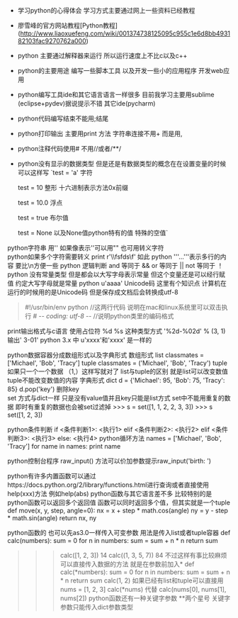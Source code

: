 + 学习python的心得体会 学习方式主要通过网上一些资料已经教程
+ 廖雪峰的官方网站教程[Python教程] (http://www.liaoxuefeng.com/wiki/001374738125095c955c1e6d8bb493182103fac9270762a000)

+ python 主要通过解释器来运行 所以运行速度上不比c以及c++
+ python的主要用途 编写一些脚本工具 以及开发一些小的应用程序 开发web应用
+ python编写工具ide和其它语言语言一样很多 目前我学习主要用sublime (eclipse+pydev)据说提示不错 其它ide(pycharm)
+ python代码编写结束不能用;结尾
+ python打印输出 主要用print 方法 字符串连接不用+ 而是用,
+ python注释代码使用# 不用//或者/**/
+ python没有显示的数据类型 但是还是有数据类型的概念在在设置变量的时候可以这样写
    `test = 'a' 字符

    test = 10  整形  十六进制表示方法0x前缀  

    test = 10.0 浮点

    test = true 布尔值

    test = None 以及None值python特有的值 特殊的空值`


python字符串 用'' 如果像表示''可以用"" 也可用转义字符\
python如果多个字符需要转义 print r'\\\fsfds\f' 如此
python '''...'''表示多行的内容 要比\n方便一些
python 逻辑判断  and 等同于 && 
				 or 等同于 ||
				 not 等同于 ！
python 没有常量类型 但是都会以大写字母表示常量 但这个变量还是可以经行赋值 约定大写字母就是常量
python u'aaaa' Unicode码 这里有个知识点 计算机在运行的时候用的是Unicode码 但是保存成文档后会转换成utf-8

>\#!/usr/bin/env python //这两行代码 说明在mac和linux系统里可以双击执行
>\# -*- coding: utf-8 -*- //说明python类里的编码格式

print输出格式与c语言 使用占位符 %d %s 这种类型方式  '%2d-%02d' % (3, 1)  输出' 3-01'
python 3.x 中 u'xxxx'和'xxxx' 是一样的

python数据容器分成数组形式以及字典形式
数组形式
	list  classmates = ['Michael', 'Bob', 'Tracy']
	tuple  classmates = ('Michael', 'Bob', 'Tracy') tuple如果只一个一个数据 （1,）这样写就对了
	list与tuple的区别 就是list可以改变数值tuple不能改变数值的内容
字典形式
	dict  d = {'Michael': 95, 'Bob': 75, 'Tracy': 85}
	d.pop('key') 删除key  
    set 方式与dict一样 只是没有value值并且key只能是list方式 set中不能用重复的数据 即时有重复的数据也会被set过滤掉
    >>> s = set([1, 1, 2, 2, 3, 3])
	>>> s
	set([1, 2, 3])

python条件判断
if <条件判断1>:
    <执行1>
elif <条件判断2>:
    <执行2>
elif <条件判断3>:
    <执行3>
else:
    <执行4>
python循环方法
names = ['Michael', 'Bob', 'Tracy']
for name in names:
    print name

python控制台程序 raw_input() 方法可以价加参数提示raw_input('birth: ')

python有许多内置函数可以通过https://docs.python.org/2/library/functions.html进行查询或者直接使用help(xxx)方法 例如help(abs)
python函数与其它语言差不多 比较特别的是python函数可以返回多个返回值 函数可以同时返回多个值，但其实就是一个tuple
def move(x, y, step, angle=0):
    nx = x + step * math.cos(angle)
    ny = y - step * math.sin(angle)
    return nx, ny

python函数的 也可以先as3.0一样传入可变参数 用法是传入list或者tuple容器
def calc(numbers):
    sum = 0
    for n in numbers:
        sum = sum + n * n
    return sum
 >>> calc([1, 2, 3])
14
>>> calc((1, 3, 5, 7))
84
不过这样有事比较麻烦 可以直接传入数据的方法 就是在参数前加入*
def calc(*numbers):
    sum = 0
    for n in numbers:
        sum = sum + n * n
    return sum
>>> calc(1, 2)
如果已经有list和tuple可以直接用
>> nums = [1, 2, 3]
>>> calc(*nums) 代替
>>> calc(nums[0], nums[1], nums[2])
python函数还有一种关键字参数 **两个星号 关键字参数只能传入dict参数类型